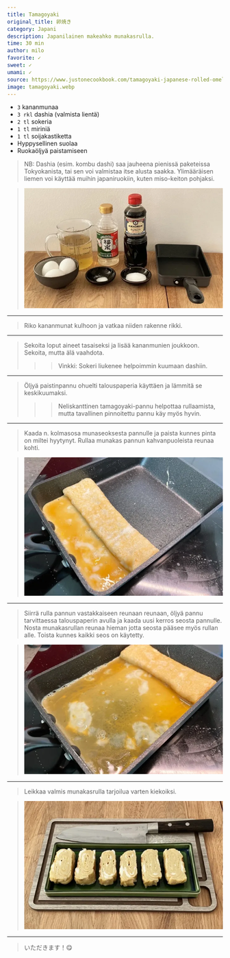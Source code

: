 ```yaml
---
title: Tamagoyaki
original_title: 卵焼き
category: Japani
description: Japanilainen makeahko munakasrulla.
time: 30 min
author: milo
favorite: ✓
sweet: ✓
umami: ✓
source: https://www.justonecookbook.com/tamagoyaki-japanese-rolled-omelette/
image: tamagoyaki.webp
---
```


* `3` kananmunaa
* `3 rkl` dashia (valmista lientä)
* `2 tl` sokeria
* `1 tl` miriniä
* `1 tl` soijakastiketta
* Hyppysellinen suolaa
* Ruokaöljyä paistamiseen

> NB: Dashia (esim. kombu dashi) saa jauheena pienissä paketeissa Tokyokanista, tai sen voi valmistaa itse alusta saakka. Ylimääräisen liemen voi käyttää muihin japaniruokiin, kuten miso-keiton pohjaksi.

> ![](tamagoyaki_ingredients.webp)

---

> Riko kananmunat kulhoon ja vatkaa niiden rakenne rikki. 

---

> Sekoita loput aineet tasaiseksi ja lisää kananmunien joukkoon. Sekoita, mutta älä vaahdota.
>
>>> Vinkki: Sokeri liukenee helpoimmin kuumaan dashiin.

---

> Öljyä paistinpannu ohuelti talouspaperia käyttäen ja lämmitä se keskikuumaksi.
>
>>> Neliskanttinen tamagoyaki-pannu helpottaa rullaamista, mutta tavallinen pinnoitettu pannu käy myös hyvin.

---

> Kaada n. kolmasosa munaseoksesta pannulle ja paista kunnes pinta on miltei hyytynyt. Rullaa munakas pannun kahvanpuoleista reunaa kohti.

> ![](tamagoyaki_rolling.webp)

---

> Siirrä rulla pannun vastakkaiseen reunaan reunaan, öljyä pannu tarvittaessa talouspaperin avulla ja kaada uusi kerros seosta pannulle. Nosta munakasrullan reunaa hieman jotta seosta pääsee myös rullan alle. Toista kunnes kaikki seos on käytetty.

> ![](tamagoyaki_layer.webp)

---

> Leikkaa valmis munakasrulla tarjoilua varten kiekoiksi.

> ![](tamagoyaki_cutting.webp)

---

> いただきます！😋